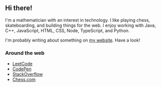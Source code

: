 ## Hi there!

I'm a mathematician with an interest in technology. I like playing chess, skateboarding, and building things for the web. I enjoy working with Java, C++, JavaScript, HTML, CSS, Node, TypeScript, and Python.

I'm probably writing about something on [my website](https://tannerdolby.com). Have a look!

### Around the web
- [LeetCode][leetcode]
- [CodePen][codepen]
- [StackOverflow][stackoverflow]
- [Chess.com][chess]

[leetcode]: https://leetcode.com/gnaare/
[codepen]: https://codepen.io/tannerdolby
[stackoverflow]: https://stackoverflow.com/users/11389581/tanner-dolby
[chess]: https://www.chess.com/member/tannerdolby